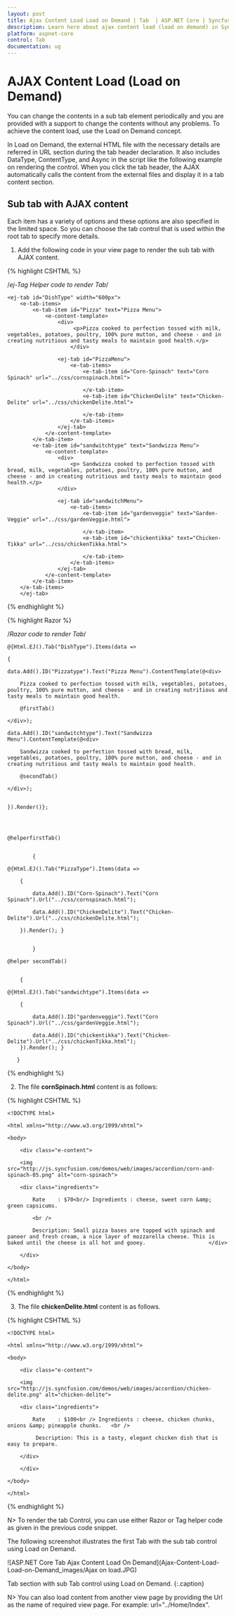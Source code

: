 ```yaml
---
layout: post
title: Ajax Content Load Load on Demand | Tab  | ASP.NET Core | Syncfusion
description: Learn here about ajax content load (load on demand) in Syncfusion Essential ASP.NET Core Tab Control, its elements, and more.
platform: aspnet-core
control: Tab 
documentation: ug
---
```


# AJAX Content Load (Load on Demand)

You can change the contents in a sub tab element periodically and you are provided with a support to change the contents without any problems. To achieve the content load, use the Load on Demand concept.

In Load on Demand, the external HTML file with the necessary details are referred in URL section during the tab header declaration. It also includes DataType, ContentType, and Async in the script like the following example on rendering the control. When you click the tab header, the AJAX automatically calls the content from the external files and display it in a tab content section.

## Sub tab with AJAX content

Each item has a variety of options and these options are also specified in the limited space. So you can choose the tab control that is used within the root tab to specify more details.

1. Add the following code in your view page to render the sub tab with AJAX content.


{% highlight CSHTML %}

/*ej-Tag Helper code to render Tab*/

	<ej-tab id="DishType" width="600px">
	    <e-tab-items>
	        <e-tab-item id="Pizza" text="Pizza Menu">
	            <e-content-template>
	                <div>
	                     <p>Pizza cooked to perfection tossed with milk, vegetables, potatoes, poultry, 100% pure mutton, and cheese - and in creating nutritious and tasty meals to maintain good health.</p>
	                    </div>
	               
	                <ej-tab id="PizzaMenu">
	                    <e-tab-items>
	                        <e-tab-item id="Corn-Spinach" text="Corn Spinach" url="../css/cornspinach.html">
	                          
	                        </e-tab-item>
	                        <e-tab-item id="ChickenDelite" text="Chicken-Delite" url="../css/chickenDelite.html">
	                         
	                        </e-tab-item>
	                    </e-tab-items>
	                </ej-tab>
	            </e-content-template>
	        </e-tab-item>
	        <e-tab-item id="sandwitchtype" text="Sandwizza Menu">
	            <e-content-template>
	                <div>
	                    <p> Sandwizza cooked to perfection tossed with bread, milk, vegetables, potatoes, poultry, 100% pure mutton, and cheese - and in creating nutritious and tasty meals to maintain good health.</p>
	                </div>
	
	                <ej-tab id="sandwitchMenu">
	                    <e-tab-items>
	                        <e-tab-item id="gardenveggie" text="Garden-Veggie" url="../css/gardenVeggie.html">
	
	                        </e-tab-item>
	                        <e-tab-item id="chickentikka" text="Chicken-Tikka" url="../css/chickenTikka.html">
	
	                        </e-tab-item>
	                    </e-tab-items>
	                </ej-tab>
	            </e-content-template>
	        </e-tab-item>
	    </e-tab-items>
	    </ej-tab>
{% endhighlight %}

{% highlight Razor %}

/*Razor code to render Tab*/

	@{Html.EJ().Tab("DishType").Items(data =>

    {

    data.Add().ID("Pizzatype").Text("Pizza Menu").ContentTemplate(@<div>

        Pizza cooked to perfection tossed with milk, vegetables, potatoes, poultry, 100% pure mutton, and cheese - and in creating nutritious and tasty meals to maintain good health.

        @firstTab()

    </div>);

    data.Add().ID("sandwitchtype").Text("Sandwizza Menu").ContentTemplate(@<div>

        Sandwizza cooked to perfection tossed with bread, milk, vegetables, potatoes, poultry, 100% pure mutton, and cheese - and in creating nutritious and tasty meals to maintain good health.

        @secondTab()

    </div>);


    }).Render()};




    @helperfirstTab()


            {

    @{Html.EJ().Tab("PizzaType").Items(data =>

        {

            data.Add().ID("Corn-Spinach").Text("Corn Spinach").Url("../css/cornspinach.html");

            data.Add().ID("ChickenDelite").Text("Chicken-Delite").Url("../css/chickenDelite.html");

        }).Render(); }


            }

    @helper secondTab()


        {

    @{Html.EJ().Tab("sandwichtype").Items(data =>

        {

            data.Add().ID("gardenveggie").Text("Corn Spinach").Url("../css/gardenVeggie.html");

            data.Add().ID("chickentikka").Text("Chicken-Delite").Url("../css/chickenTikka.html");
        }).Render(); }

       }

  {% endhighlight %}

   

2. The file **cornSpinach.html** content is as follows:
   
 
{% highlight CSHTML %}
        

	<!DOCTYPE html>

	<html xmlns="http://www.w3.org/1999/xhtml">

	<body>

		<div class="e-content">

		<img src="http://js.syncfusion.com/demos/web/images/accordion/corn-and-spinach-05.png" alt="corn-spinach">

		<div class="ingredients">

			Rate    : $70<br/> Ingredients : cheese, sweet corn &amp; green capsicums.

			<br />

			Description: Small pizza bases are topped with spinach and paneer and fresh cream, a nice layer of mozzarella cheese. This is baked until the cheese is all hot and gooey.                    </div>

		</div>   

	</body>

	</html>

  {% endhighlight %}

   



3. The file **chickenDelite.html** content is as follows.

 {% highlight CSHTML %}

	<!DOCTYPE html>

	<html xmlns="http://www.w3.org/1999/xhtml">

	<body>

		<div class="e-content">

		<img src="http://js.syncfusion.com/demos/web/images/accordion/chicken-delite.png" alt="chicken-delite">

		<div class="ingredients">

			Rate    : $100<br /> Ingredients : cheese, chicken chunks, onions &amp; pineapple chunks.   <br /> 

			 Description: This is a tasty, elegant chicken dish that is easy to prepare.

		</div>

		</div>

	</body>

	</html>

{% endhighlight %}

   
N> To render the tab Control, you can use either Razor or Tag helper code as given in the previous code snippet.



The following screenshot illustrates the first Tab with the sub tab control using Load on Demand.

![ASP.NET Core Tab Ajax Content Load On Demand](Ajax-Content-Load-Load-on-Demand_images/Ajax on load.JPG)

Tab section with sub Tab control using Load on Demand.
{:.caption}



N> You can also load content from another view page by providing the Url as the name of required view page. For example: url="../Home/Index".